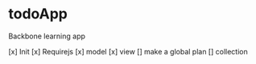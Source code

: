 todoApp
=======

Backbone learning app

[x] Init
[x] Requirejs
[x] model
[x] view
[] make a global plan
[] collection
